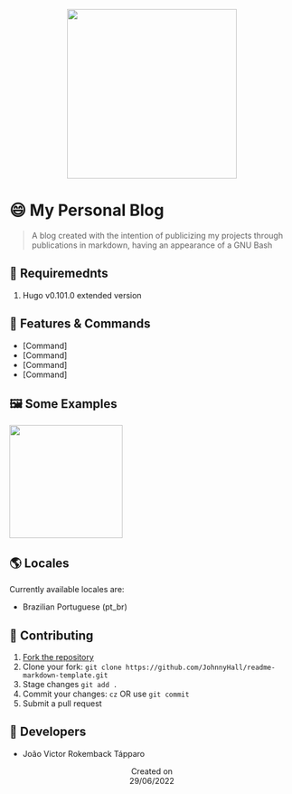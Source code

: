 <p align="center">
  <img src="https://i.imgur.com/k8NZbib.png" height='300'/>
</p>

# 😄 My Personal Blog
> A blog created with the intention of publicizing my projects through publications in markdown, having an appearance of a GNU Bash

## 📜 Requiremednts
1. Hugo v0.101.0 extended version

## 📝 Features & Commands

- [Command]
- [Command]
- [Command]
- [Command]

## 🖼️ Some Examples
  <img src="https://i.imgur.com/T1xCI92.png" height='200'/><br>
  
## 🌎 Locales
Currently available locales are:
- Brazilian Portuguese (pt_br)

## 🤝 Contributing
1. [Fork the repository](https://github.com/JohnnyHall/readme-markdown-template)
2. Clone your fork: `git clone https://github.com/JohnnyHall/readme-markdown-template.git`
3. Stage changes `git add .`
4. Commit your changes: `cz` OR use `git commit`
5. Submit a pull request

## 👤 Developers
 - João Victor Rokemback Tápparo

<p align="center">
  Created on <br>
  29/06/2022
</p>
